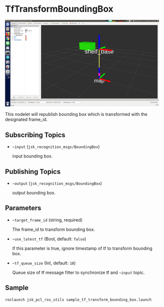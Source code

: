 # TfTransformBoundingBox

![](images/tf_transform_bounding_box.png)

This nodelet will republish bounding box which is transformed with the designated frame_id.

## Subscribing Topics
* `~input` (`jsk_recognition_msgs/BoundingBox`)

  input bounding box.

## Publishing Topics
* `~output` (`jsk_recognition_msgs/BoundingBox`)

  output bounding box.

## Parameters
* `~target_frame_id` (string, required)

  The frame_id to transform bounding box.

* `~use_latest_tf` (Bool, default: `false`)

  If this parameter is true, ignore timestamp of tf to transform bounding box.

* `~tf_queue_size` (Int, default: `10`)

  Queue size of tf message filter to synchronize tf and `~input` topic.

## Sample

```bash
roslaunch jsk_pcl_ros_utils sample_tf_transform_bounding_box.launch
```

